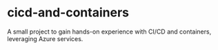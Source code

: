 # cicd-and-containers
A small project to gain hands-on experience with CI/CD and containers, leveraging Azure services.
